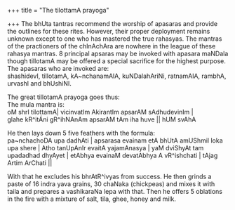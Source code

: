 +++
title = "The tilottamA prayoga"

+++
The bhUta tantras recommend the worship of apasaras and provide the
outlines for these rites. However, their proper deployment remains
unknown except to one who has mastered the true rahasyas. The mantras of
the practioners of the chInAchAra are nowhere in the league of these
rahasya mantras. 8 principal apsaras may be invoked with apasara maNDala
though tillotamA may be offered a special sacrifice for the highest
purpose. The apasaras who are invoked are:  
shashidevI, tillotamA, kA\~nchanamAlA, kuNDalahAriNi, ratnamAlA, rambhA,
urvashI and bhUshiNI.

The great tillotamA prayoga goes thus:  
The mula mantra is:  
[](ci\(21011,'vicinvat2B01m'\))oM shrI tilottamA| vicinvatIm AkirantIm
apsarAM sAdhudevinIm |  
glahe kR^itÁni gR^ihNAnAm apsarAM tAm iha huve || hUM svAhA

He then lays down 5 five feathers with the formula:  
[](ci\(16915,'paF100caco0D1E0101'\))pa\~nchachoDA upa dadhAti | apsarasa
evainam etA bhUtA amUShmil loka upa shere | Atho tanUpAnIr evaitA
yajamAnasya | yaM dviShyAt tam upadadhad dhyAyet | etAbhya evainaM
devatAbhya A vR^ishchati | tAjag Artim ArChati ||

With that he excludes his bhrAtR^ivyas from success. He then grinds a
paste of 16 indra yava grains, 30 chaNaka (chickpeas) and mixes it with
taila and prepares a vashikaraNa lepa with that. Then he offers 5
oblations in the fire with a mixture of salt, tila, ghee, honey and
milk.  
[](ci\(21011,'huve'\))

